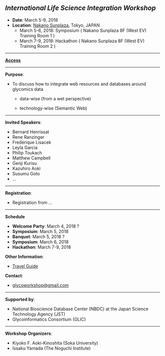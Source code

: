 

## *International Life Science Integration Workshop*    
* **Date**: March 5-9, 2018
* **Location**: <a href="https://www.sunplaza.jp/en/" target="_blank">Nakano Sunplaza</a>, Tokyo, JAPAN
  * March 5-6, 2018: Symposium ( Nakano Sunplaza 8F (West EV) Training Room 1 )
  * March 7-9, 2018: Hackathon ( Nakano Sunplaza 8F (West EV) Training Room 2 )

***
**<a href="https://www.sunplaza.jp/en/about/#access" target="_blank">Access</a>**

***    
**Purpose**:

* To discuss how to integrate web resources and databases around glycomics data

  * data-wise (from a wet perspective)  

  * technology-wise (Semantic Web)  

***    

**Invited Speakers**:
*  Bernard Henrissat
*  Rene Ranzinger
*  Frederique Lisacek
*  Leyla Garcia
*  Philip Toukach
*  Matthew Campbell
*  Genji Kurisu 
*  Kazuhiro Aoki
*  Susumu Goto
* ...  

***    

**Registration**:
 * Registration from ...

***
**Schedule**
  * **Welcome Party**:  March 4, 2018 ?
 * **Symposium**:  March 5, 2018 
 * **Banquet**:  March 5, 2018 ?
 * **Symposium**:  March 6, 2018
 * **Hackathon**:  March 7-9, 2018

**Other Information**:
 * <a href="http://www.gotokyo.org/en/index.html" target="_blank">Travel Guide</a>

**Contact**:
 * glycoworkshop@gmail.com  

***
**Supported by**:
* National Bioscience Database Center (NBDC) at the Japan Science Technology Agency (JST)
* Glycoinformatics Consortium (GLIC)
  

***
**Workshop Organizers**:
* Kiyoko F. Aoki-Kinoshita (Soka University)
* Issaku Yamada (The Noguchi Institute)
